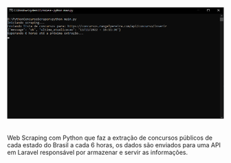 <h6 align="center"><kbd><img src="https://github.com/rangel-pci/files/blob/master/web_scraper_python1.png" /></kbd></h6>

<p>Web Scraping com Python que faz a extração de concursos públicos de cada estado do Brasil a cada 6 horas, os dados são enviados para uma API em Laravel responsável por armazenar e servir as informações.</p>
